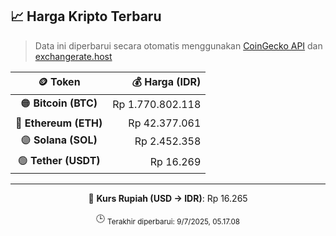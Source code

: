 

<!-- HARGA_KRIPTO -->
## 📈 Harga Kripto Terbaru

> Data ini diperbarui secara otomatis menggunakan [CoinGecko API](https://www.coingecko.com/) dan [exchangerate.host](https://exchangerate.host/)

<div align="center">

| 🪙 Token | 💰 Harga (IDR) |
|:------:|---------------:|
| 🟠 **Bitcoin (BTC)**   | Rp 1.770.802.118 |
| 🔵 **Ethereum (ETH)**  | Rp 42.377.061 |
| 🟣 **Solana (SOL)**    | Rp 2.452.358 |
| 🟢 **Tether (USDT)**   | Rp 16.269 |

---

💱 **Kurs Rupiah (USD → IDR)**: Rp 16.265

🕒 <sub>Terakhir diperbarui: 9/7/2025, 05.17.08</sub>

</div>
<!-- /HARGA_KRIPTO -->